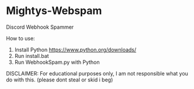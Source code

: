 # Mightys-Webspam

Discord Webhook Spammer

How to use:
1. Install Python https://www.python.org/downloads/
2. Run install.bat
3. Run WebhookSpam.py with Python

DISCLAIMER: For educational purposes only, I am not responsible what you do with this.
(please dont steal or skid i beg)
